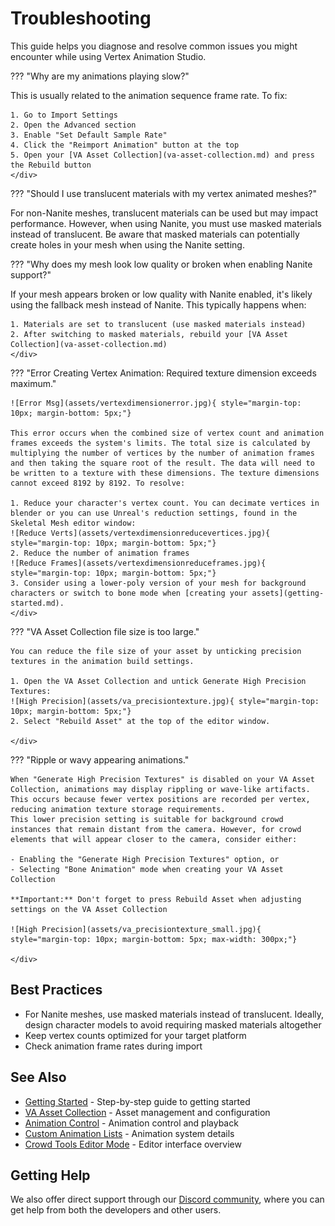 # Troubleshooting

This guide helps you diagnose and resolve common issues you might encounter while using Vertex Animation Studio.

??? "Why are my animations playing slow?"
    <div class="md-typeset__answer">
    This is usually related to the animation sequence frame rate. To fix:

    1. Go to Import Settings
    2. Open the Advanced section
    3. Enable "Set Default Sample Rate"
    4. Click the "Reimport Animation" button at the top
    5. Open your [VA Asset Collection](va-asset-collection.md) and press the Rebuild button
    </div>

??? "Should I use translucent materials with my vertex animated meshes?"
    <div class="md-typeset__answer">
    For non-Nanite meshes, translucent materials can be used but may impact performance. However, when using Nanite, you must use masked materials instead of translucent. Be aware that masked materials can potentially create holes in your mesh when using the Nanite setting.
    </div>

??? "Why does my mesh look low quality or broken when enabling Nanite support?"
    <div class="md-typeset__answer">
    If your mesh appears broken or low quality with Nanite enabled, it's likely using the fallback mesh instead of Nanite. This typically happens when:

    1. Materials are set to translucent (use masked materials instead)
    2. After switching to masked materials, rebuild your [VA Asset Collection](va-asset-collection.md)
    </div>

??? "Error Creating Vertex Animation: Required texture dimension exceeds maximum."
    <div class="md-typeset__answer">

    ![Error Msg](assets/vertexdimensionerror.jpg){ style="margin-top: 10px; margin-bottom: 5px;"}

    This error occurs when the combined size of vertex count and animation frames exceeds the system's limits. The total size is calculated by multiplying the number of vertices by the number of animation frames and then taking the square root of the result. The data will need to be written to a texture with these dimensions. The texture dimensions cannot exceed 8192 by 8192. To resolve:

    1. Reduce your character's vertex count. You can decimate vertices in blender or you can use Unreal's reduction settings, found in the Skeletal Mesh editor window:
    ![Reduce Verts](assets/vertexdimensionreducevertices.jpg){ style="margin-top: 10px; margin-bottom: 5px;"}
    2. Reduce the number of animation frames
    ![Reduce Frames](assets/vertexdimensionreduceframes.jpg){ style="margin-top: 10px; margin-bottom: 5px;"}
    3. Consider using a lower-poly version of your mesh for background characters or switch to bone mode when [creating your assets](getting-started.md).
    </div>

??? "VA Asset Collection file size is too large."
    <div class="md-typeset__answer">

    You can reduce the file size of your asset by unticking precision textures in the animation build settings.

    1. Open the VA Asset Collection and untick Generate High Precision Textures:
    ![High Precision](assets/va_precisiontexture.jpg){ style="margin-top: 10px; margin-bottom: 5px;"}
    2. Select "Rebuild Asset" at the top of the editor window.

    </div>

??? "Ripple or wavy appearing animations."
    <div class="md-typeset__answer">

    When "Generate High Precision Textures" is disabled on your VA Asset Collection, animations may display rippling or wave-like artifacts. This occurs because fewer vertex positions are recorded per vertex, reducing animation texture storage requirements.
    This lower precision setting is suitable for background crowd instances that remain distant from the camera. However, for crowd elements that will appear closer to the camera, consider either:

    - Enabling the "Generate High Precision Textures" option, or
    - Selecting "Bone Animation" mode when creating your VA Asset Collection

    **Important:** Don't forget to press Rebuild Asset when adjusting settings on the VA Asset Collection

    ![High Precision](assets/va_precisiontexture_small.jpg){ style="margin-top: 10px; margin-bottom: 5px; max-width: 300px;"}

    </div>

## Best Practices

- For Nanite meshes, use masked materials instead of translucent. Ideally, design character models to avoid requiring masked materials altogether
- Keep vertex counts optimized for your target platform
- Check animation frame rates during import

## See Also

- [Getting Started](getting-started.md) - Step-by-step guide to getting started
- [VA Asset Collection](va-asset-collection.md) - Asset management and configuration
- [Animation Control](animation-control.md) - Animation control and playback
- [Custom Animation Lists](custom-animation-lists.md) - Animation system details
- [Crowd Tools Editor Mode](crowd-tools-editor-mode.md) - Editor interface overview

## Getting Help
We also offer direct support through our [Discord community](https://discord.gg/PFhpMCCAtc), where you can get help from both the developers and other users.
